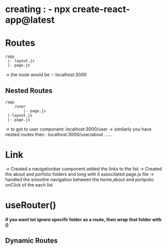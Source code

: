 # creating : - npx create-react-app@latest

# Routes

    /app
     |- layout.js
     |- page.js

-> the route would be :- localhost:3000

## Nested Routes

    /app
    	/user
    		|- page.js
     |-layout.js
     |- page.js

-> to got to user component: localhost:3000/user
-> similarly you have nested routes then : localhost:3000/user/about ......

# Link

-> Created a navigationbar component added the links to the list
-> Created the about and porfolio folders and long with it associlated page.js file
-> handled the smoothe navigation between the home,about and portpolio onClick of the each list

# useRouter()

#### if you want tot ignore specifir folder as a route, then wrap that folder with ()

## Dynamic Routes

